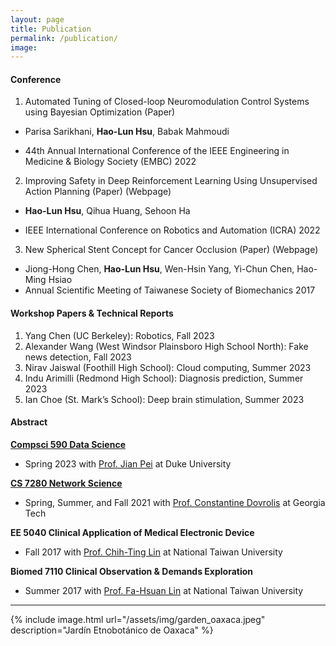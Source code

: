 ```yaml
---
layout: page
title: Publication
permalink: /publication/
image:
---
```

#### Conference
1. Automated Tuning of Closed-loop Neuromodulation Control Systems using Bayesian Optimization (Paper)
   
* Parisa Sarikhani, **Hao-Lun Hsu**, Babak Mahmoudi
  
* 44th Annual International Conference of the IEEE Engineering in Medicine & Biology Society (EMBC) 2022

2. Improving Safety in Deep Reinforcement Learning Using Unsupervised Action Planning (Paper) (Webpage)
   
* **Hao-Lun Hsu**, Qihua Huang, Sehoon Ha
  
* IEEE International Conference on Robotics and Automation (ICRA) 2022
3. New Spherical Stent Concept for Cancer Occlusion (Paper) (Webpage)
* Jiong-Hong Chen, **Hao-Lun Hsu**, Wen-Hsin Yang, Yi-Chun Chen, Hao-Ming Hsiao
* Annual Scientific Meeting of Taiwanese Society of Biomechanics 2017
#### Workshop Papers & Technical Reports
1. Yang Chen (UC Berkeley): Robotics, Fall 2023
2. Alexander Wang (West Windsor Plainsboro High School North): Fake news detection, Fall 2023
3. Nirav Jaiswal (Foothill High School): Cloud computing, Summer 2023
4. Indu Arimilli (Redmond High School): Diagnosis prediction, Summer 2023
5. Ian Choe (St. Mark’s School): Deep brain stimulation, Summer 2023

#### Abstract

**[Compsci 590 Data Science](https://sites.google.com/view/intro2ds/home)**

* Spring 2023 with [Prof. Jian Pei](https://scholar.google.com/citations?user=zIMEVKsAAAAJ&hl=en) at Duke University 

**[CS 7280 Network Science](https://faculty.cc.gatech.edu/~dovrolis/Courses/NetSci/)**

* Spring, Summer, and Fall 2021 with [Prof. Constantine Dovrolis](https://scholar.google.com/citations?user=sfuwsSwAAAAJ&hl=en) at Georgia Tech

**EE 5040 Clinical Application of Medical Electronic Device**

* Fall 2017 with [Prof. Chih-Ting Lin](https://scholar.google.com/citations?user=aXh0ViUAAAAJ&hl=en) at National Taiwan University

**Biomed 7110 Clinical Observation & Demands Exploration**

* Summer 2017 with [Prof. Fa-Hsuan Lin](https://scholar.google.com/citations?user=d7qkLhoAAAAJ&hl=en) at National Taiwan University



***

{% include image.html url="/assets/img/garden_oaxaca.jpeg" description="Jardín Etnobotánico de Oaxaca" %}
